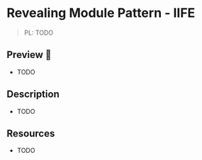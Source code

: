 # Revealing Module Pattern - IIFE

> PL: TODO

## Preview 🎉

- TODO

## Description

- TODO

## Resources

- TODO
